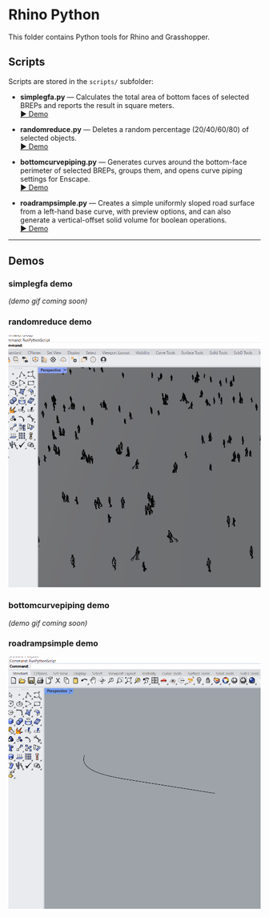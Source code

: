 # Rhino Python

This folder contains Python tools for Rhino and Grasshopper.

## Scripts

Scripts are stored in the `scripts/` subfolder:

- **simplegfa.py** — Calculates the total area of bottom faces of selected BREPs and reports the result in square meters.  
  [▶ Demo](#simplegfa-demo)

- **randomreduce.py** — Deletes a random percentage (20/40/60/80) of selected objects.  
  [▶ Demo](#randomreduce-demo)

- **bottomcurvepiping.py** — Generates curves around the bottom-face perimeter of selected BREPs, groups them, and opens curve piping settings for Enscape.  
  [▶ Demo](#bottomcurvepiping-demo)

- **roadrampsimple.py** — Creates a simple uniformly sloped road surface from a left-hand base curve, with preview options, and can also generate a vertical-offset solid volume for boolean operations.  
  [▶ Demo](#roadrampsimple-demo)

---

## Demos

### simplegfa demo
*(demo gif coming soon)*

### randomreduce demo
![randomreduce demo](../assets/randomreduce.gif)

### bottomcurvepiping demo
*(demo gif coming soon)*

### roadrampsimple demo
![roadrampsimple demo](../assets/roadrampsimple.gif)